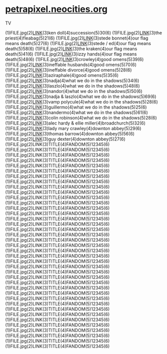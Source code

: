 # [petrapixel.neocities.org](https://petrapixel.neocities.org/)

TV

(1)FILE.jpg(2)[LINK](https://open.spotify.com/playlist/576LMJAeqU3Kb52VXd4eKE?si=0d7113a9e7d9452f)(3)ken doll(4)succession(5)30(6)
(1)FILE.jpg(2)[LINK](https://open.spotify.com/playlist/6XEx6MIfyA05PnM8MZJzfR?si=32376244016747b4)(3)the priest(4)fleabag(5)21(6)
(1)FILE.jpg(2)[LINK](https://open.spotify.com/playlist/2iB6z0HkGkVEkMu4q3Rx5X?si=e13837dcdc6640ff)(3)stede bonnet(4)our flag means death(5)27(6)
(1)FILE.jpg(2)[LINK](https://open.spotify.com/playlist/2jbV44SsAM3d7cRxxbF9TT?si=67e6b10e4f394125)(3)stede / ed(4)our flag means death(5)58(6)
(1)FILE.jpg(2)[LINK](https://open.spotify.com/playlist/6FhMX99Fiig3s7Jh5HBGOk?si=491cfad3e0f849aa)(3)the kraken(4)our flag means death(5)41(6)
(1)FILE.jpg(2)[LINK](https://open.spotify.com/playlist/1Ph1LejZ1bqMhU5OuQZz8S?si=83bed506717c4b10)(3)izzy hands(4)our flag means death(5)48(6)
(1)FILE.jpg(2)[LINK](https://open.spotify.com/playlist/38DMLGwLbo0UgEOnNxvqR9?si=f110c98178814b12)(3)crowley(4)good omens(5)39(6)
(1)FILE.jpg(2)[LINK](https://open.spotify.com/playlist/00b18Rj8GrxzTsYmVGReh4?si=593009d62697410d)(3)ineffable husbands(4)good omens(5)70(6)
(1)FILE.jpg(2)[LINK](https://open.spotify.com/playlist/12hi9Ww5959YoPl5abe944?si=d1bb511646f64332)(3)ineffable divorce(4)good omens(5)28(6)
(1)FILE.jpg(2)[LINK](https://open.spotify.com/playlist/7oq3pHazbstv0va6DVzXKI?si=f3648ba991634768)(3)aziraphale(4)good omens(5)35(6)
(1)FILE.jpg(2)[LINK](https://open.spotify.com/playlist/50Zd6ixQmVOeIyfSV9p1Nl?si=dfe97c36020d47d9)(3)nadja(4)what we do in the shadows(5)34(6)
(1)FILE.jpg(2)[LINK](https://open.spotify.com/playlist/3978FNo80DaWqVmA2IDLpH?si=6f7e6432430242c4)(3)laszlo(4)what we do in the shadows(5)48(6)
(1)FILE.jpg(2)[LINK](https://open.spotify.com/playlist/12FlpvvHaBYEUk540OgYGU?si=93921e2ee02d4aaf)(3)nandor(4)what we do in the shadows(5)50(6)
(1)FILE.jpg(2)[LINK](https://open.spotify.com/playlist/63nRYm44W3NorsdyjVeQ7x?si=e18fc0a18b92408a)(3)nadja & laszlo(4)what we do in the shadows(5)69(6)
(1)FILE.jpg(2)[LINK](https://open.spotify.com/playlist/2V1tokRnCIINzK2NTigckv?si=5f30c8a802524081)(3)vamp polycule(4)what we do in the shadows(5)28(6)
(1)FILE.jpg(2)[LINK](https://open.spotify.com/playlist/1fIBJO9lUnob86o37IARSo?si=a4c27efc3c744783)(3)guillermo(4)what we do in the shadows(5)25(6)
(1)FILE.jpg(2)[LINK](https://open.spotify.com/playlist/7KE5PW9LW5CSIdhcrY0t8a?si=8e3c76150bf44ed2)(3)nandermo(4)what we do in the shadows(5)61(6)
(1)FILE.jpg(2)[LINK](https://open.spotify.com/playlist/5x8E8C3Akzme9BVRuD8Z89?si=9eadbb144a0f4bec)(3)colin robinson(4)what we do in the shadows(5)28(6)
(1)FILE.jpg(2)[LINK](https://open.spotify.com/playlist/5LDo5ZC0ZDYRoFTVjnIRnL?si=d77e0e7e9dac4feb)(3)alec hardy & ellie miller(4)broadchurch(5)32(6)
(1)FILE.jpg(2)[LINK](https://open.spotify.com/playlist/4s7S4D8LqdYhNA3vMJ6ImI?si=a8b4a8514e5e4ed1)(3)lady mary crawley(4)downton abbey(5)29(6)
(1)FILE.jpg(2)[LINK](https://open.spotify.com/playlist/4n4jOqeO5TPEpNxCCYdPEA?si=650344942c8143c4)(3)thomas barrow(4)downton abbey(5)56(6)
(1)FILE.jpg(2)[LINK](https://open.spotify.com/playlist/49ZzBwqdKwnh9ChQZQn0fn?si=249cbf0584a4449b)(3)guy dexter(4)downton abbey(5)27(6)
(1)FILE.jpg(2)LINK(3)TITLE(4)FANDOM(5)12345(6)
(1)FILE.jpg(2)LINK(3)TITLE(4)FANDOM(5)12345(6)
(1)FILE.jpg(2)LINK(3)TITLE(4)FANDOM(5)12345(6)
(1)FILE.jpg(2)LINK(3)TITLE(4)FANDOM(5)12345(6)
(1)FILE.jpg(2)LINK(3)TITLE(4)FANDOM(5)12345(6)
(1)FILE.jpg(2)LINK(3)TITLE(4)FANDOM(5)12345(6)
(1)FILE.jpg(2)LINK(3)TITLE(4)FANDOM(5)12345(6)
(1)FILE.jpg(2)LINK(3)TITLE(4)FANDOM(5)12345(6)
(1)FILE.jpg(2)LINK(3)TITLE(4)FANDOM(5)12345(6)
(1)FILE.jpg(2)LINK(3)TITLE(4)FANDOM(5)12345(6)
(1)FILE.jpg(2)LINK(3)TITLE(4)FANDOM(5)12345(6)
(1)FILE.jpg(2)LINK(3)TITLE(4)FANDOM(5)12345(6)
(1)FILE.jpg(2)LINK(3)TITLE(4)FANDOM(5)12345(6)
(1)FILE.jpg(2)LINK(3)TITLE(4)FANDOM(5)12345(6)
(1)FILE.jpg(2)LINK(3)TITLE(4)FANDOM(5)12345(6)
(1)FILE.jpg(2)LINK(3)TITLE(4)FANDOM(5)12345(6)
(1)FILE.jpg(2)LINK(3)TITLE(4)FANDOM(5)12345(6)
(1)FILE.jpg(2)LINK(3)TITLE(4)FANDOM(5)12345(6)
(1)FILE.jpg(2)LINK(3)TITLE(4)FANDOM(5)12345(6)
(1)FILE.jpg(2)LINK(3)TITLE(4)FANDOM(5)12345(6)
(1)FILE.jpg(2)LINK(3)TITLE(4)FANDOM(5)12345(6)
(1)FILE.jpg(2)LINK(3)TITLE(4)FANDOM(5)12345(6)
(1)FILE.jpg(2)LINK(3)TITLE(4)FANDOM(5)12345(6)
(1)FILE.jpg(2)LINK(3)TITLE(4)FANDOM(5)12345(6)
(1)FILE.jpg(2)LINK(3)TITLE(4)FANDOM(5)12345(6)
(1)FILE.jpg(2)LINK(3)TITLE(4)FANDOM(5)12345(6)
(1)FILE.jpg(2)LINK(3)TITLE(4)FANDOM(5)12345(6)
(1)FILE.jpg(2)LINK(3)TITLE(4)FANDOM(5)12345(6)
(1)FILE.jpg(2)LINK(3)TITLE(4)FANDOM(5)12345(6)
(1)FILE.jpg(2)LINK(3)TITLE(4)FANDOM(5)12345(6)
(1)FILE.jpg(2)LINK(3)TITLE(4)FANDOM(5)12345(6)
(1)FILE.jpg(2)LINK(3)TITLE(4)FANDOM(5)12345(6)
(1)FILE.jpg(2)LINK(3)TITLE(4)FANDOM(5)12345(6)
(1)FILE.jpg(2)LINK(3)TITLE(4)FANDOM(5)12345(6)
(1)FILE.jpg(2)LINK(3)TITLE(4)FANDOM(5)12345(6)
(1)FILE.jpg(2)LINK(3)TITLE(4)FANDOM(5)12345(6)
(1)FILE.jpg(2)LINK(3)TITLE(4)FANDOM(5)12345(6)
(1)FILE.jpg(2)LINK(3)TITLE(4)FANDOM(5)12345(6)
(1)FILE.jpg(2)LINK(3)TITLE(4)FANDOM(5)12345(6)
